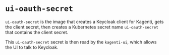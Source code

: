 # `ui-oauth-secret`

`ui-oauth-secret` is the image that creates a Keycloak client for Kagenti, gets the client secret, then creates a Kubernetes secret name `ui-oauth-secret` that contains the client secret.

This `ui-oauth-secret` secret is then read by the `kagenti-ui`, which allows the UI to talk to Keycloak.